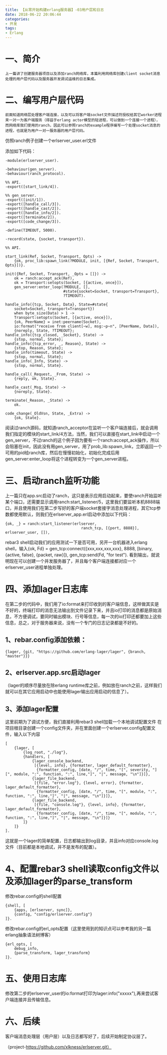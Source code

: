```yaml
---
title: 【从零开始构建erlang服务器】-03用户层和日志
date: 2018-06-22 20:06:44
categories:
- 开发
tags:
- Erlang
---
```


# 一、简介
	上一篇讲了创建服务器项目以及添加ranch网络库，本篇利用网络库创建client socket消息处理的用户层代码以及服务器开发调试运维的日志集成。

# 二、编写用户层代码
	前面知道网络层处理客户端连接，以及可以将客户端socket文件描述符授权给其它worker进程来一对一为客户端服务（得益于erlang actor模型的轻进程，可以做到一个连接一个进程），而网络库我们使用的ranch，因此可以参照ranch的example程序编写一个处理socket消息的进程，也就是为用户一对一服务器的用户层代码。

仿照ranch例子创建一个erlserver_user.erl文件

添加如下代码：


    -module(erlserver_user).

    -behaviour(gen_server).
    -behaviour(ranch_protocol).

    %% API.
    -export([start_link/4]).

    %% gen_server.
    -export([init/1]).
    -export([handle_call/3]).
    -export([handle_cast/2]).
    -export([handle_info/2]).
    -export([terminate/2]).
    -export([code_change/3]).

    -define(TIMEOUT, 5000).

    -record(state, {socket, transport}).

    %% API.

    start_link(Ref, Socket, Transport, Opts) ->
        {ok, proc_lib:spawn_link(?MODULE, init, [{Ref, Socket, Transport, Opts}])}.

    init({Ref, Socket, Transport, _Opts = []}) ->
        ok = ranch:accept_ack(Ref),
        ok = Transport:setopts(Socket, [{active, once}]),
        gen_server:enter_loop(?MODULE, [],
                              #state{socket=Socket, transport=Transport},
                              ?TIMEOUT).

    handle_info({tcp, Socket, Data}, State=#state{
        socket=Socket, transport=Transport})
        when byte_size(Data) > 1 ->
        Transport:setopts(Socket, [{active, once}]),
        {ok, PeerName} = inet:peername(Socket),
        io:format("receive from client[~w], msg:~p~n", [PeerName, Data]),
        {noreply, State, ?TIMEOUT};
    handle_info({tcp_closed, _Socket}, State) ->
        {stop, normal, State};
    handle_info({tcp_error, _, Reason}, State) ->
        {stop, Reason, State};
    handle_info(timeout, State) ->
        {stop, normal, State};
    handle_info(_Info, State) ->
        {stop, normal, State}.

    handle_call(_Request, _From, State) ->
        {reply, ok, State}.

    handle_cast(_Msg, State) ->
        {noreply, State}.

    terminate(_Reason, _State) ->
        ok.

    code_change(_OldVsn, State, _Extra) ->
        {ok, State}.

阅读过ranch源码，就知道ranch_acceptor在监听一个客户端连接后，就会调用我们指定的模块的start_link/4方法，当然，我们可以直接在start_link中启动一个gen_server，不过ranch的这个例子因为要有一个ranch:accept_ack操作，所以会阻塞在init，因此没有用gen_server，用了prob_lib:spawn_link，立即返回一个可用的pid给ranch库，然后在慢慢初始化，初始化完成后用gen_server:enter_loop将这个进程转变为一个gen_server进程。

# 三、启动ranch监听功能
上一篇只在app.src启动了ranch，这只是表示应用启动起来，要使ranch开始监听某个端口，还需要显示调用ranch:start_listener/5，这里我们要监听本机8888端口，并且使用我们在第二步写好的客户端socket套接字消息处理进程，其它tcp参数都使用默认，则我们在erlserver_app.erl启动中添加以下代码：

    {ok, _} = ranch:start_listener(erlserver,
                                      ranch_tcp, [{port, 8888}], erlserver_user, []),

rebar3 shell启动我们的应用测试一下是否可用，另开一台机器进入erlang shell，输入{ok, Fd} = gen_tcp:connect({xxx,xxx,xxx,xxx}, 8888, [binary, {active, false}, {packet, raw}]), gen_tcp:send(Fd, "for test").  看到输出，就说明现在可以创建一个并发服务器了，并且每个客户端连接都对应一个erlserver_user进程单独处理。

# 四、添加lager日志库
在第二步的代码中，我们用了io:format来打印收到的客户端信息，这样做其实是不好的，终端打印的消息无法输出到文件记录下来，并且io打印的消息都是原始消息，不方便调试，要同时输出模块、行号等信息，每一次的io打印还都要加上这些信息，总之，对于服务器来说，没有一个专门的日志记录都是不好的。

## 1、rebar.config添加依赖：
	{lager, {git, "https://github.com/erlang-lager/lager", {branch, "master"}}}

## 2、erlserver.app.src启动lager
（lager的顺序尽量放在除erlang runtime库之前，例如放在ranch之前，这样我们就可以在其它应用启动中也能使用lager输出应用启动的信息了）。

## 3、添加lager配置
这里前期为了调试方便，我们直接利用rebar3 shell加载一个本地调试配置文件
		在项目根目录创建一个config文件夹，并在里面创建一个erlserver.config配置文件，输入以下内容

    [
        {lager, [
            {log_root, "./log"},
            {handlers, [
                {lager_console_backend,
                 [{level, info}, {formatter, lager_default_formatter},
                  {formatter_config, [date, "/", time, "[", severity, "][", module, ":", function, ":", line,"]", "|", message, "\n"]}]},
                {lager_file_backend,
                 [{file, "error.log"}, {level, error}, {formatter, lager_default_formatter},
                  {formatter_config, [date, "/", time, "[", module, ":", function, ":", line,"]", "|", message, "\n"]}]},
                {lager_file_backend,
                 [{file, "console.log"}, {level, info}, {formatter, lager_default_formatter},
                  {formatter_config, [date, "/", time, "[", module, ":", function, ":", line,"]", "|", message, "\n"]}]}
            ]}
        ]}
    ].

这就是一个lager的简单配置，日志都输出到log目录，并且info对应console.log文件（目前都是本地调试，并不是发布的配置）。

# 4、配置rebar3 shell读取config文件以及添加lager的parse_transform
修改rebar.config的shell配置

    {shell, [
        {apps, [erlserver, sync]},
        {config, "config/erlserver.config"}
    ]}.

修改rebar.config的erl_opts配置（这里使用到的知识点可以参考我的另一篇erlang抽象语法树博客）


    {erl_opts, [
        debug_info,
        {parse_transform, lager_transform}
    ]}.


# 五、使用日志库
修改第二步的erlserver_user的io:format打印为lager:info("xxxxx"),再来尝试客户端连接并且传输信息。

# 六、后续
客户端消息处理层（用户层）以及日志都写好了，后续开始制定协议层了。

（project-https://github.com/xlkness/erlserver.git）